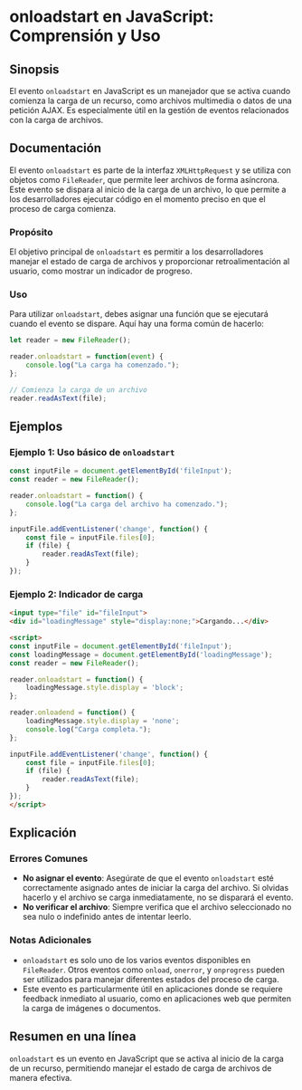 <!--
Meta Description: # onloadstart en JavaScript: Comprensión y Uso ## Sinopsis El evento `onloadstart` en JavaScript es un manejador que se activa cuando comienza la carg...
Meta Keywords: carga, onloadstart, reader, evento, que
-->

# onloadstart en JavaScript: Comprensión y Uso

## Sinopsis
El evento `onloadstart` en JavaScript es un manejador que se activa cuando comienza la carga de un recurso, como archivos multimedia o datos de una petición AJAX. Es especialmente útil en la gestión de eventos relacionados con la carga de archivos.

## Documentación
El evento `onloadstart` es parte de la interfaz `XMLHttpRequest` y se utiliza con objetos como `FileReader`, que permite leer archivos de forma asíncrona. Este evento se dispara al inicio de la carga de un archivo, lo que permite a los desarrolladores ejecutar código en el momento preciso en que el proceso de carga comienza.

### Propósito
El objetivo principal de `onloadstart` es permitir a los desarrolladores manejar el estado de carga de archivos y proporcionar retroalimentación al usuario, como mostrar un indicador de progreso.

### Uso
Para utilizar `onloadstart`, debes asignar una función que se ejecutará cuando el evento se dispare. Aquí hay una forma común de hacerlo:

```javascript
let reader = new FileReader();

reader.onloadstart = function(event) {
    console.log("La carga ha comenzado.");
};

// Comienza la carga de un archivo
reader.readAsText(file);
```

## Ejemplos
### Ejemplo 1: Uso básico de `onloadstart`
```javascript
const inputFile = document.getElementById('fileInput');
const reader = new FileReader();

reader.onloadstart = function() {
    console.log("La carga del archivo ha comenzado.");
};

inputFile.addEventListener('change', function() {
    const file = inputFile.files[0];
    if (file) {
        reader.readAsText(file);
    }
});
```

### Ejemplo 2: Indicador de carga
```html
<input type="file" id="fileInput">
<div id="loadingMessage" style="display:none;">Cargando...</div>

<script>
const inputFile = document.getElementById('fileInput');
const loadingMessage = document.getElementById('loadingMessage');
const reader = new FileReader();

reader.onloadstart = function() {
    loadingMessage.style.display = 'block';
};

reader.onloadend = function() {
    loadingMessage.style.display = 'none';
    console.log("Carga completa.");
};

inputFile.addEventListener('change', function() {
    const file = inputFile.files[0];
    if (file) {
        reader.readAsText(file);
    }
});
</script>
```

## Explicación
### Errores Comunes
- **No asignar el evento**: Asegúrate de que el evento `onloadstart` esté correctamente asignado antes de iniciar la carga del archivo. Si olvidas hacerlo y el archivo se carga inmediatamente, no se disparará el evento.
- **No verificar el archivo**: Siempre verifica que el archivo seleccionado no sea nulo o indefinido antes de intentar leerlo.

### Notas Adicionales
- `onloadstart` es solo uno de los varios eventos disponibles en `FileReader`. Otros eventos como `onload`, `onerror`, y `onprogress` pueden ser utilizados para manejar diferentes estados del proceso de carga.
- Este evento es particularmente útil en aplicaciones donde se requiere feedback inmediato al usuario, como en aplicaciones web que permiten la carga de imágenes o documentos.

## Resumen en una línea
`onloadstart` es un evento en JavaScript que se activa al inicio de la carga de un recurso, permitiendo manejar el estado de carga de archivos de manera efectiva.